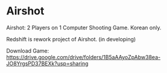 # Airshot

Airshot: 2 Players on 1 Computer Shooting Game.
Korean only.

Redshift is rework project of Airshot. (in developing)


Download Game: https://drive.google.com/drive/folders/1B5aAAyoZpAbw38ea-JO8YrgsPD37BEXk?usp=sharing
